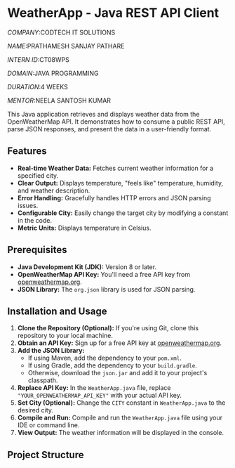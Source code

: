 # WeatherApp - Java REST API Client
*COMPANY*:CODTECH IT SOLUTIONS

*NAME*:PRATHAMESH SANJAY PATHARE

*INTERN ID*:CT08WPS

*DOMAIN*:JAVA PROGRAMMING

*DURATION*:4 WEEKS

*MENTOR*:NEELA SANTOSH KUMAR

This Java application retrieves and displays weather data from the OpenWeatherMap API. It demonstrates how to consume a public REST API, parse JSON responses, and present the data in a user-friendly format.

## Features

* **Real-time Weather Data:** Fetches current weather information for a specified city.
* **Clear Output:** Displays temperature, "feels like" temperature, humidity, and weather description.
* **Error Handling:** Gracefully handles HTTP errors and JSON parsing issues.
* **Configurable City:** Easily change the target city by modifying a constant in the code.
* **Metric Units:** Displays temperature in Celsius.

## Prerequisites

* **Java Development Kit (JDK):** Version 8 or later.
* **OpenWeatherMap API Key:** You'll need a free API key from [openweathermap.org](https://openweathermap.org/).
* **JSON Library:** The `org.json` library is used for JSON parsing.

## Installation and Usage

1.  **Clone the Repository (Optional):** If you're using Git, clone this repository to your local machine.
2.  **Obtain an API Key:** Sign up for a free API key at [openweathermap.org](https://openweathermap.org/).
3.  **Add the JSON Library:**
    * If using Maven, add the dependency to your `pom.xml`.
    * If using Gradle, add the dependency to your `build.gradle`.
    * Otherwise, download the `json.jar` and add it to your project's classpath.
4.  **Replace API Key:** In the `WeatherApp.java` file, replace `"YOUR_OPENWEATHERMAP_API_KEY"` with your actual API key.
5.  **Set City (Optional):** Change the `CITY` constant in `WeatherApp.java` to the desired city.
6.  **Compile and Run:** Compile and run the `WeatherApp.java` file using your IDE or command line.
7.  **View Output:** The weather information will be displayed in the console.

## Project Structure

